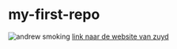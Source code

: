 # my-first-repo
![andrew smoking](https://images.news18.com/ibnlive/uploads/2022/08/andere-16613371413x2.jpg?impolicy=website&width=510&height=356)
[link naar de website van zuyd](https://zuyd.nl)
